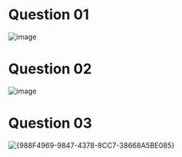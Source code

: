 # Question 01
![image](https://github.com/user-attachments/assets/134a3040-7087-4fb4-b55c-22f106ebce18)

# Question 02
![image](https://github.com/user-attachments/assets/01773280-1465-43de-ab27-2ecec46ecdf9)

# Question 03
![{988F4969-9847-4378-8CC7-38668A5BE085}](https://github.com/user-attachments/assets/2f0ab98f-1c86-4ca7-94fe-e8a42e9cf062)


